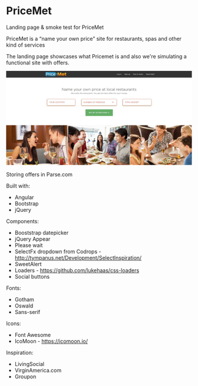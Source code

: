 # PriceMet
Landing page & smoke test for PriceMet

PriceMet is a “name your own price” site for restaurants, spas and other kind of services

The landing page showcases what Pricemet is and also we're simulating a functional site with offers.

![Homepage](screenshots/home.jpg?raw=true "Homepage")

Storing offers in Parse.com

Built with:
 - Angular
 - Bootstrap
 - jQuery
 
Components:
 - Booststrap datepicker
 - jQuery Appear
 - Please wait
 - SelectFx dropdown from Codrops - http://tympanus.net/Development/SelectInspiration/
 - SweetAlert
 - Loaders - https://github.com/lukehaas/css-loaders
 - Social buttons

Fonts:
 - Gotham
 - Oswald
 - Sans-serif

Icons:
 - Font Awesome
 - IcoMoon - https://icomoon.io/

Inspiration:
 - LivingSocial
 - VirginAmerica.com
 - Groupon
 

